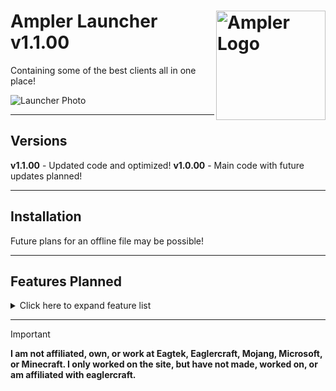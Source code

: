 # <img src=".github/assets/logo.png" alt="Ampler Logo" align="right" width="175px"> Ampler Launcher v1.1.00

 Containing some of the best clients all in one place!


<img src=".githu/assets/launcher.png" alt="Launcher Photo"><br>

<hr>

 ## Versions
 __v1.1.00__ - Updated code and optimized!
 __v1.0.00__ - Main code with future updates planned!

 <hr>

## Installation
 Future plans for an offline file may be possible!

<hr>

## Features Planned

<details>
<summary>Click here to expand feature list</summary>

- [ ] Add Credits screen
- [ ] Add Settings screen
- [x] Rewrite some of the css and js
- [ ] Organize code, and add comments
- [ ] Add a customizable launcher selector
- [x] Add the servers screen
- [ ] Fix display errors
- [ ] Offline launcher download?
- [ ] Implement top bar options
</details>

<hr>

> [!IMPORTANT]
> **I am not affiliated, own, or work at Eagtek, Eaglercraft, Mojang, Microsoft, or Minecraft. I only worked on the site, but have not made, worked on, or am affiliated with eaglercraft.**



